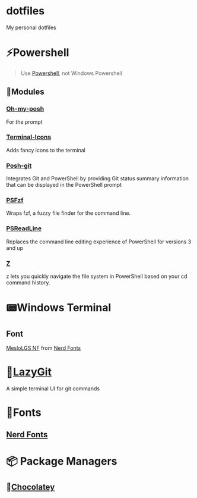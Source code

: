 # dotfiles

My personal dotfiles

# :zap:Powershell

> Use [Powershell](https://www.microsoft.com/store/productId/9MZ1SNWT0N5D?ocid=pdpshare), not Windows Powershell

## :cookie:Modules

### [Oh-my-posh](https://ohmyposh.dev/)

For the prompt

### [Terminal-Icons](https://github.com/devblackops/Terminal-Icons)

Adds fancy icons to the terminal	

### [Posh-git](https://github.com/dahlbyk/posh-git)

Integrates Git and PowerShell by providing Git status summary information that can be displayed in the PowerShell prompt

### [PSFzf](https://github.com/kelleyma49/PSFzf)

Wraps fzf, a fuzzy file finder for the command line.

### [PSReadLine](https://github.com/PowerShell/PSReadLine)

Replaces the command line editing experience of PowerShell for versions 3 and up

### [Z](https://github.com/badmotorfinger/z)

z lets you quickly navigate the file system in PowerShell based on your cd command history.

# :pager:Windows Terminal

## Font

[MesloLGS NF](https://github.com/ryanoasis/nerd-fonts/tree/master/patched-fonts/Meslo) from [Nerd Fonts](https://www.nerdfonts.com/)

# :scroll:[LazyGit](https://github.com/jesseduffield/lazygit)

A simple terminal UI for git commands

# :abcd:Fonts

## [Nerd Fonts](https://www.nerdfonts.com/)

# 📦 Package Managers

## :chocolate_bar:[Chocolatey](https://chocolatey.org/)